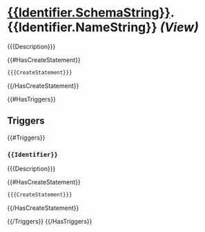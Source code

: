 ﻿# [{{Identifier.SchemaString}}](./{{Identifier.SchemaString}}.md).{{Identifier.NameString}} *(View)*
{{{Description}}}

{{#HasCreateStatement}}
```SQL
{{{CreateStatement}}}
```
{{/HasCreateStatement}}

{{#HasTriggers}}
## Triggers
{{#Triggers}}
### `{{Identifier}}`
{{{Description}}}

{{#HasCreateStatement}}
```SQL
{{{CreateStatement}}}
```
{{/HasCreateStatement}}

{{/Triggers}}
{{/HasTriggers}}